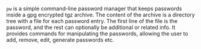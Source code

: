 `pw` is a simple command-line password manager that keeps passwords
inside a gpg encrypted tgz archive. The content of the archive is a
directory tree with a file for each password entry. The first line of
the file is the password, and the rest can optionally be additional or
related info. It provides commands for manipulating the passwords,
allowing the user to add, remove, edit, generate passwords etc.
